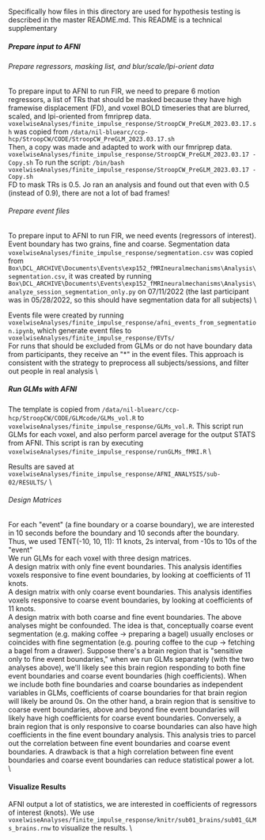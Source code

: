 Specifically how files in this directory are used for hypothesis testing is described in the master README.md. This README is a technical supplementary 

##### Prepare input to AFNI
###### Prepare regressors, masking list, and blur/scale/lpi-orient data
To prepare input to AFNI to run FIR, we need to prepare 6 motion regressors, a list of TRs that should be masked because they have high framewise displacement (FD), and voxel BOLD timeseries that are blurred, scaled, and lpi-oriented from fmriprep data. \
`voxelwiseAnalyses/finite_impulse_response/StroopCW_PreGLM_2023.03.17.sh` was copied from `/data/nil-bluearc/ccp-hcp/StroopCW/CODE/StroopCW_PreGLM_2023.03.17.sh` \
Then, a copy was made and adapted to work with our fmriprep data. `voxelwiseAnalyses/finite_impulse_response/StroopCW_PreGLM_2023.03.17 - Copy.sh`
To run the script: `/bin/bash voxelwiseAnalyses/finite_impulse_response/StroopCW_PreGLM_2023.03.17 - Copy.sh` \
FD to mask TRs is 0.5. Jo ran an analysis and found out that even with 0.5 (instead of 0.9), there are not a lot of bad frames!
###### Prepare event files
To prepare input to AFNI to run FIR, we need events (regressors of interest). Event boundary has two grains, fine and coarse. Segmentation data `voxelwiseAnalyses/finite_impulse_response/segmentation.csv` was copied from `Box\DCL_ARCHIVE\Documents\Events\exp152_fMRIneuralmechanisms\Analysis\segmentation.csv`, it was created by running `Box\DCL_ARCHIVE\Documents\Events\exp152_fMRIneuralmechanisms\Analysis\analyze_session_segmentation_only.py` on 07/11/2022 (the last participant was in 05/28/2022, so this should have segmentation data for all subjects) \

Events file were created by running `voxelwiseAnalyses/finite_impulse_response/afni_events_from_segmentation.ipynb`, which generate event files to `voxelwiseAnalyses/finite_impulse_response/EVTs/` \
For runs that should be excluded from GLMs or do not have boundary data from participants, they receive an "*" in the event files. This approach is consistent with the strategy to preprocess all subjects/sessions, and filter out people in real analysis \

##### Run GLMs with AFNI
The template is copied from `/data/nil-bluearc/ccp-hcp/StroopCW/CODE/GLMcode/GLMs_vol.R` to `voxelwiseAnalyses/finite_impulse_response/GLMs_vol.R`. This script run GLMs for each voxel, and also perform parcel average for the output STATS from AFNI. This script is ran by executing `voxelwiseAnalyses/finite_impulse_response/runGLMs_fMRI.R` \

Results are saved at `voxelwiseAnalyses/finite_impulse_response/AFNI_ANALYSIS/sub-02/RESULTS/` \
###### Design Matrices
For each "event" (a fine boundary or a coarse boundary), we are interested in 10 seconds before the boundary and 10 seconds after the boundary. Thus, we used TENT(-10, 10, 11): 11 knots, 2s interval, from -10s to 10s of the "event" \
We run GLMs for each voxel with three design matrices. \
A design matrix with only fine event boundaries. This analysis identifies voxels responsive to fine event boundaries, by looking at coefficients of 11 knots. \
A design matrix with only coarse event boundaries. This analysis identifies voxels responsive to coarse event boundaries, by looking at coefficients of 11 knots. \
A design matrix with both coarse and fine event boundaries. The above analyses might be confounded. The idea is that, conceptually coarse event segmentation (e.g. making coffee -> preparing a bagel) usually encloses or coincides with fine segmentation (e.g. pouring coffee to the cup -> fetching a bagel from a drawer). Suppose there's a brain region that is "sensitive only to fine event boundaries," when we run GLMs separately (with the two analyses above), we'll likely see this brain region responding to both fine event boundaries and coarse event boundaries (high coefficients). When we include both fine boundaries and coarse boundaries as independent variables in GLMs, coefficients of coarse boundaries for that brain region will likely be around 0s. On the other hand, a brain region that is sensitive to coarse event boundaries, above and beyond fine event boundaries will likely have high coefficients for coarse event boundaries. Conversely, a brain region that is only responsive to coarse boundaries can also have high coefficients in the fine event boundary analysis. This analysis tries to parcel out the correlation between fine event boundaries and coarse event boundaries. A drawback is that a high correlation between fine event boundaries and coarse event boundaries can reduce statistical power a lot. \
#### Visualize Results
AFNI output a lot of statistics, we are interested in coefficients of regressors of interest (knots). We use `voxelwiseAnalyses/finite_impulse_response/knitr/sub01_brains/sub01_GLMs_brains.rnw` to visualize the results. \